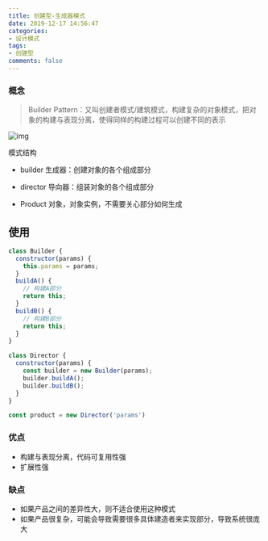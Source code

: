```yaml
---
title: 创建型-生成器模式
date: 2019-12-17 14:56:47
categories:
- 设计模式
tags:
- 创建型
comments: false
---
```


### 概念

> Builder Pattern：又叫创建者模式/建筑模式，构建复杂的对象模式，把对象的构建与表现分离，使得同样的构建过程可以创建不同的表示

![img](https://raw.githubusercontent.com/xietao3/Study-Plan/master/DesignPatterns/src/%E5%BB%BA%E9%80%A0%E8%80%85.png)

模式结构

- builder 生成器：创建对象的各个组成部分

- director 导向器：组装对象的各个组成部分

- Product 对象，对象实例，不需要关心部分如何生成



## 使用

```js
class Builder {
  constructor(params) {
    this.params = params;
  }
  buildA() {
    // 构建A部分
    return this;
  }
  buildB() {
    // 构建B部分
    return this;
  }
}

class Director {
  constructor(params) {
    const builder = new Builder(params);
    builder.buildA();
    builder.buildB();
  }
}

const product = new Director('params')
```



### 优点

- 构建与表现分离，代码可复用性强
- 扩展性强



### 缺点

- 如果产品之间的差异性大，则不适合使用这种模式
- 如果产品很复杂，可能会导致需要很多具体建造者来实现部分，导致系统很庞大